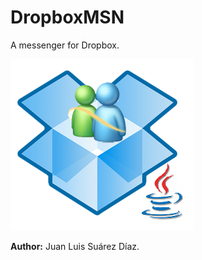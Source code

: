 # DropboxMSN
A messenger for Dropbox.

![Logo](./src/GUI/msn_ultimate1.png)

**Author:** Juan Luis Suárez Díaz.